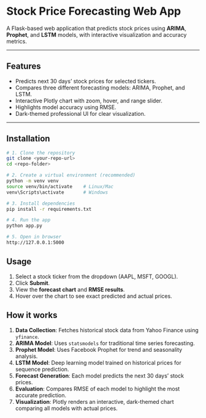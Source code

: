 # Stock Price Forecasting Web App

A Flask-based web application that predicts stock prices using **ARIMA**, **Prophet**, and **LSTM** models, with interactive visualization and accuracy metrics.

---

## Features

- Predicts next 30 days’ stock prices for selected tickers.
- Compares three different forecasting models: ARIMA, Prophet, and LSTM.
- Interactive Plotly chart with zoom, hover, and range slider.
- Highlights model accuracy using RMSE.
- Dark-themed professional UI for clear visualization.

---

## Installation

```bash
# 1. Clone the repository
git clone <your-repo-url>
cd <repo-folder>

# 2. Create a virtual environment (recommended)
python -m venv venv
source venv/bin/activate    # Linux/Mac
venv\Scripts\activate       # Windows

# 3. Install dependencies
pip install -r requirements.txt

# 4. Run the app
python app.py

# 5. Open in browser
http://127.0.0.1:5000

```

## Usage

1. Select a stock ticker from the dropdown (AAPL, MSFT, GOOGL).
2. Click **Submit**.
3. View the **forecast chart** and **RMSE results**.
4. Hover over the chart to see exact predicted and actual prices.


## How it works

1. **Data Collection**: Fetches historical stock data from Yahoo Finance using `yfinance`.
2. **ARIMA Model**: Uses `statsmodels` for traditional time series forecasting.
3. **Prophet Model**: Uses Facebook Prophet for trend and seasonality analysis.
4. **LSTM Model**: Deep learning model trained on historical prices for sequence prediction.
5. **Forecast Generation**: Each model predicts the next 30 days’ stock prices.
6. **Evaluation**: Compares RMSE of each model to highlight the most accurate prediction.
7. **Visualization**: Plotly renders an interactive, dark-themed chart comparing all models with actual prices.


